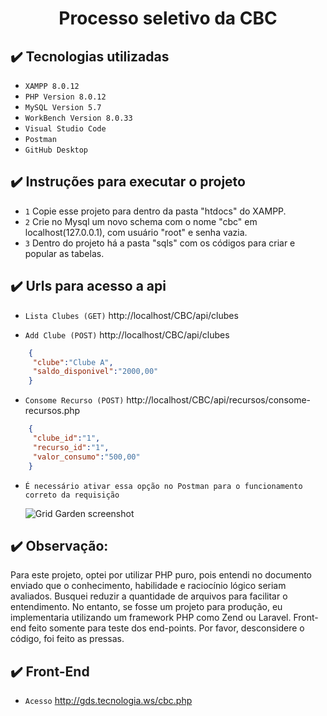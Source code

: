 <h1 align="center"> Processo seletivo da CBC </h1>

## ✔️ Tecnologias utilizadas

- ``XAMPP 8.0.12``
- ``PHP Version 8.0.12``
- ``MySQL Version 5.7``
- ``WorkBench Version 8.0.33``
- ``Visual Studio Code``
- ``Postman``
- ``GitHub Desktop``

## ✔️ Instruções para executar o projeto

- `1` Copie esse projeto para dentro da pasta "htdocs" do XAMPP.
- `2` Crie no Mysql um novo schema com o nome "cbc" em localhost(127.0.0.1), com usuário "root" e senha vazia.
- `3` Dentro do projeto há a pasta "sqls" com os códigos para criar e popular as tabelas.

## ✔️ Urls para acesso a api

- `Lista Clubes (GET)` http://localhost/CBC/api/clubes

- `Add Clube (POST)` http://localhost/CBC/api/clubes
```JSON
	{	
	 "clube":"Clube A",
	 "saldo_disponivel":"2000,00"
	}
```

- `Consome Recurso (POST)` http://localhost/CBC/api/recursos/consome-recursos.php
```JSON
	{
	 "clube_id":"1",
	 "recurso_id":"1",
	 "valor_consumo":"500,00"
	}
```

- `É necessário ativar essa opção no Postman para o funcionamento correto da requisição`

	![Grid Garden screenshot](https://repository-images.githubusercontent.com/642474736/a5358c70-fd83-4af2-bb5a-0bdee65a3c15)
	
	
## ✔️ Observação:
Para este projeto, optei por utilizar PHP puro, pois entendi no documento enviado que o conhecimento, habilidade e raciocínio lógico seriam avaliados. Busquei reduzir a quantidade de arquivos para facilitar o entendimento.
No entanto, se fosse um projeto para produção, eu implementaria utilizando um framework PHP como Zend ou Laravel.
Front-end feito somente para teste dos end-points. Por favor, desconsidere o código, foi feito as pressas.

## ✔️ Front-End
- `Acesso` http://gds.tecnologia.ws/cbc.php
